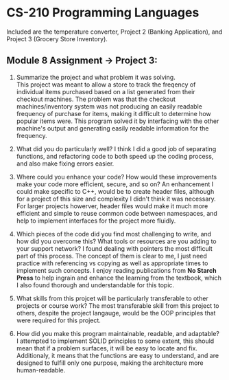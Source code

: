 # CS-210 Programming Languages

Included are the temperature converter, Project 2 (Banking Application), and Project 3 (Grocery Store Inventory).  

## Module 8 Assignment -> Project 3:

1. Summarize the project and what problem it was solving.  
This project was meant to allow a store to track the freqency of individual items purchased based on a list generated from their checkout machines. The problem was that the checkout machines/inventory system was not producing an easily readable frequency of purchase for items, making it difficult to determine how popular items were. This program solved it by interfacing with the other machine's output and generating easily readable information for the frequency.

2. What did you do particularly well?
I think I did a good job of separating functions, and refactoring code to both speed up the coding process, and also make fixing errors easier. 

3. Where could you enhance your code? How would these improvements make your code more efficient, secure, and so on?
An enhancement I could make specific to C++, would be to create header files, although for a project of this size and complexity I didn't think it was necessary. For larger projects howerver, header files would make it much more efficient and simple to reuse common code between namespaces, and help to implement interfaces for the project more fluidly.

4. Which pieces of the code did you find most challenging to write, and how did you overcome this? What tools or resources are you adding to your support network?
I found dealing with pointers the most difficult part of this process. The concept of them is clear to me, I just need practice with referencing vs copying as well as appropriate times to implement such concepts. I enjoy reading publications from **No Starch Press** to help ingrain and enhance the learning from the textbook, which I also found thorough and understandable for this topic. 

5. What skills from this projcet will be particularly transferable to other projects or course work?
The most transferable skill from this project to others, despite the project langauge, would be the OOP principles that were required for this project.

6. How did you make this program maintainable, readable, and adaptable?
I attempted to implement SOLID principles to some extent, this should mean that if a problem surfaces, it will be easy to locate and fix. Additionaly, it means that the functions are easy to understand,  and are designed to fulfill only one purpose, making the architecture more human-readable.